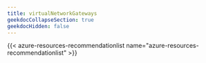 ```yaml
---
title: virtualNetworkGateways
geekdocCollapseSection: true
geekdocHidden: false
---
```


{{< azure-resources-recommendationlist name="azure-resources-recommendationlist" >}}

